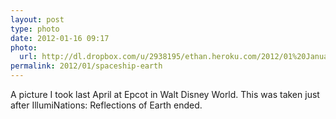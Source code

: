 ```yaml
---
layout: post
type: photo
date: 2012-01-16 09:17
photo: 
  url: http://dl.dropbox.com/u/2938195/ethan.heroku.com/2012/01%20January/spaceship-earth.jpg
permalink: 2012/01/spaceship-earth
---
```


A picture I took last April at Epcot in Walt Disney World. This was taken just after IllumiNations: Reflections of Earth ended.
